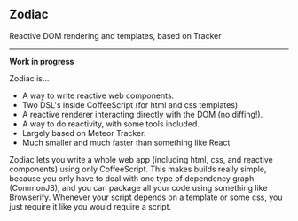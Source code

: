 
## Zodiac

Reactive DOM rendering and templates, based on Tracker

---

**Work in progress**

Zodiac is...

- A way to write reactive web components.
- Two DSL's inside CoffeeScript (for html and css templates).
- A reactive renderer interacting directly with the DOM (no diffing!).
- A way to do reactivity, with some tools included.
- Largely based on Meteor Tracker.
- Much smaller and much faster than something like React

Zodiac lets you write a whole web app (including html, css, and reactive components) using only CoffeeScript. This makes builds really simple, because you only have to deal with one type of dependency graph (CommonJS), and you can package all your code using something like Browserify. Whenever your script depends on a template or some css, you just require it like you would require a script.
